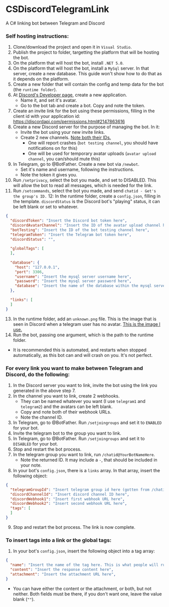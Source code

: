 # CSDiscordTelegramLink
A C# linking bot between Telegram and Discord

### Self hosting instructions:

1. Clone/download the project and open it in `Visual Studio`.  
2. Publish the project to folder, targetting the platform that will be hosting the bot.  
3. On the platform that will host the bot, install `.NET 5.0`.  
4. On the platform that will host the bot, install a `MySql` server. In that server, create a new database. This guide won't show how to do that as it depends on the platform.  
5. Create a new folder that will contain the config and temp data for the bot (the `runtime folder`).  
6. At [Discord's Developer page](https://discord.com/developers/applications), create a new application. 
   * Name it, and set it's avatar. 
   * Go to the bot tab and create a bot. Copy and note the token.
7. Create an invite link for the bot using these permissions, filling in the client id with your application id: https://discordapi.com/permissions.html#2147863616  
8. Create a new Discord server for the purpose of managing the bot. In it:
   * Invite the bot using your new invite links.
   * Create 2 new channels. [Note both their IDs.](https://www.reddit.com/r/discordapp/comments/50thqr/finding_channel_id/d76ttv5/?utm_source=reddit&utm_medium=web2x&context=3)
      * One will report crashes (`bot testing channel`, you should have notifications on for this)
      * One will be used for temporary avatar uploads (`avatar upload channel`, you can/should mute this)
9. In Telegram, go to @BotFather. Create a new bot via `/newbot`.
   * Set it's name and username, following the instructions.
   * Note the token it gives you.
10. Run `/setprivacy`, select the bot you made, and set to DISABLED. This will allow the bot to read all messages, which is needed for the link.
11. Run `/setcommands`, select the bot you made, and send `chatid - Get's the group's ID.`
12: In the runtime folder, create a `config.json`, filling in the template. `discordStatus` is the Discord bot's "playing" status, it can be left blank or set to whatever.

```json
{
  "discordToken": "Insert the Discord bot token here",
  "discordAvatarChannel": "Insert the ID of the avatar upload channel here",
  "botTesting": "Insert the ID of the bot testing channel here",
  "telegramToken": "Insert the Telegram bot token here",
  "discordStatus": "",
  
  "globalTags": [
  ],
  
  "database": {
    "host": "127.0.0.1",
    "port": 3306,
    "username": "Insert the mysql server username here",
    "password": "Insert the mysql server password here",
    "database": "Insert the name of the database within the mysql server"
  },
  
  "links": [
  ]
}
```
13. In the runtime folder, add an `unknown.png` file. This is the image that is seen in Discord when a telegram user has no avatar. [This is the image I use.](https://imgur.com/a/DKEKlOn)
14. Run the bot, passing one argument, which is the path to the runtime folder.
   * It is recommended this is automated, and restarts when stopped automatically, as this bot can and will crash on you. It's not perfect.

### For every link you want to make between Telegram and Discord, do the following:

1. In the Discord server you want to link, invite the bot using the link you generated in the above step 7.
2. In the channel you want to link, create 2 webhooks. 
   * They can be named whatever you want (I use `telegram1` and `telegram2`) and the avatars can be left blank.
   * Copy and note both of their webhook URLs.
   * Note the channel ID.
3. In Telegram, go to @BotFather. Run `/setjoingroups` and set it to `ENABLED` for your bot.
4. Invite the telegram bot to the group you want to link.
5. In Telegram, go to @BotFather. Run `/setjoingroups` and set it to `DISABLED` for your bot.
6. Stop and restart the bot process.
7. In the telegram group you want to link, run `/chatid@YourBotNameHere`.
   * Note the returned ID. It may include a `-`, that should be included in your note.
8. In your bot's `config.json`, there is a `links` array. In that array, insert the following object:
```json
{
  "telegramGroupId": "Insert telegram group id here (gotten from /chatid)",
  "discordChannelId": "Insert discord channel ID here",
  "discordWebhook1": "Insert first webhook URL here",
  "discordWebhook2": "Insert second webhook URL here",
  "tags": [
  ]
}
```
9. Stop and restart the bot process. The link is now complete.

### To insert tags into a link or the global tags:
1. In your bot's `config.json`, insert the following object into a tag array:
```json
{
  "name": "Insert the name of the tag here. This is what people will run when they want the response",
  "content": "Insert the response content here",
  "attachment": "Insert the attachment URL here",
}
```
   * You can have either the content or the attachment, or both, but not neither. Both fields must be there, if you don't want one, leave the value blank (`""`).
